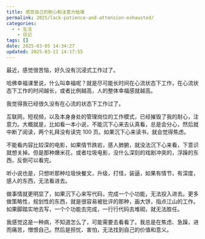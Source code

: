 ```yaml
---
title: 感觉自己的耐心和注意力枯竭
permalink: 2025/lack-patience-and-attension-exhausted/
categories:
  - - 生活
    - 日记
tags: []
date: 2025-03-05 14:34:27
updated: 2025-03-11 14:17:55
---
```

最近，感觉很苦恼，好久没有沉浸式工作过了。

哈佛幸福课里说，什么叫幸福呢？就是尽可能长时间在心流状态下工作，在心流状态下工作的时间越长，或者比例越高，人的整体幸福感就越高。

我觉得我已经很久没有在心流的状态下工作过了。

互联网，短视频，以及本身身处的管理岗位的工作模式，已经摧毁了我的耐心，注意力。大概就是，比如看一本小说，不能沉下心来去认真看，总是会分心，然后就中断了阅读，两个礼拜没有读完 100 页。如果沉下心来读书，就会觉得焦虑。

不能看内容比较深的电影，如果情节跌宕，感人肺腑，就没法沉下心来看，下意识就想关掉。但是那种爆米花，或者垃圾电影，没什么深刻的戏剧冲突的，浮躁的东西，反倒可以看完。

听小说也是，只想听那种垃圾快餐文，升级，打怪，装逼，如果有情节，有深度，感人的东西，无法看进去。

做事情就更明显了，如果沉下心来写代码，完成一个小功能，无法投入进去。更多做策略性，规划性的东西，就是很容易被批评的那种，画大饼，指点江山的工作。如果脚踏实地去写，一个个功能去完成，一行行代码去堆砌，就无法胜任。

我感觉这是一种病，不知道怎么了，可能需要去看看了。我总是在焦虑、急躁，进而痛苦，憎恨自己。然后是担忧、害怕，无法找到自己的价值和意义。